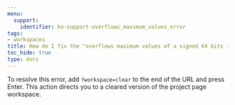 ```yaml
---
menu:
  support:
    identifier: ko-support-overflows_maximum_values_error
tags:
- workspaces
title: How do I fix the "overflows maximum values of a signed 64 bits integer" error?
toc_hide: true
type: docs
---
```


To resolve this error, add `?workspace=clear` to the end of the URL and press Enter. This action directs you to a cleared version of the project page workspace.